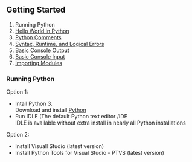 <h2>Getting Started</h2>
<ol>
  <li> Running Python </li>
  <li><a href="./basic.py"> Hello World in Python </a></li> 
  <li> <a href="./basic.py"> Python Comments </a></li>
  <li> <a href="./basic.py"> Syntax, Runtime, and Logical Errors </a></li>
  <li> <a href="./basic.py"> Basic Console Output </a></li>
  <li> <a href="./basic.py"> Basic Console Input </a></li>
  <li> <a href="./basic.py"> Importing Modules </a></li>
</ol>

<h3>Running Python </h3>
<p>Option 1:</p>
  <ul>
    <li>Intall Python 3.</li>
    Download and install <a href="https://www.python.org/"> Python</a>
    <li>Run IDLE (The default Python text editor /IDE </li>
    IDLE is available without extra install in nearly all Python installations
  </ul>
  <p>Option 2:</p>
  <ul>
    <li>Install Visuall Studio (latest version)</li>
    <li>Install Python Tools for Visual Studio - PTVS (latest version) </li>
  </ul>

